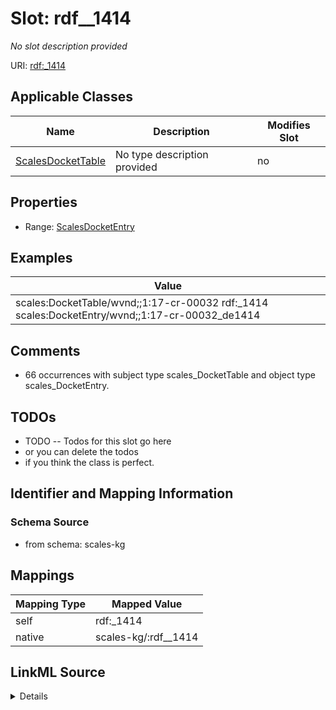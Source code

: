 

# Slot: rdf__1414


_No slot description provided_





URI: [rdf:_1414](http://www.w3.org/1999/02/22-rdf-syntax-ns#_1414)



<!-- no inheritance hierarchy -->





## Applicable Classes

| Name | Description | Modifies Slot |
| --- | --- | --- |
| [ScalesDocketTable](../classes/ScalesDocketTable.md) | No type description provided |  no  |







## Properties

* Range: [ScalesDocketEntry](../classes/ScalesDocketEntry.md)






## Examples

| Value |
| --- |
| scales:DocketTable/wvnd;;1:17-cr-00032 rdf:_1414 scales:DocketEntry/wvnd;;1:17-cr-00032_de1414 |

## Comments

* 66 occurrences with subject type scales_DocketTable and object type scales_DocketEntry.

## TODOs

* TODO -- Todos for this slot go here
* or you can delete the todos
* if you think the class is perfect.

## Identifier and Mapping Information







### Schema Source


* from schema: scales-kg




## Mappings

| Mapping Type | Mapped Value |
| ---  | ---  |
| self | rdf:_1414 |
| native | scales-kg/:rdf__1414 |




## LinkML Source

<details>
```yaml
name: rdf__1414
description: No slot description provided
todos:
- TODO -- Todos for this slot go here
- or you can delete the todos
- if you think the class is perfect.
comments:
- 66 occurrences with subject type scales_DocketTable and object type scales_DocketEntry.
examples:
- value: scales:DocketTable/wvnd;;1:17-cr-00032 rdf:_1414 scales:DocketEntry/wvnd;;1:17-cr-00032_de1414
from_schema: scales-kg
rank: 1000
slot_uri: rdf:_1414
alias: rdf__1414
domain_of:
- scales_DocketTable
range: scales_DocketEntry

```
</details>